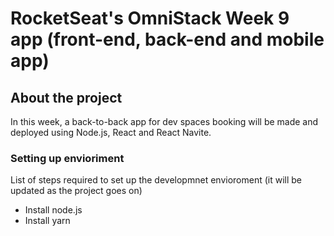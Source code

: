 # RocketSeat's OmniStack Week 9 app (front-end, back-end and mobile app)

## About the project
In this week, a back-to-back app for dev spaces booking will be made and deployed using Node.js, React and React Navite.

### Setting up envioriment
List of steps required to set up the developmnet envioroment (it will be updated as the project goes on)
- Install node.js
- Install yarn

